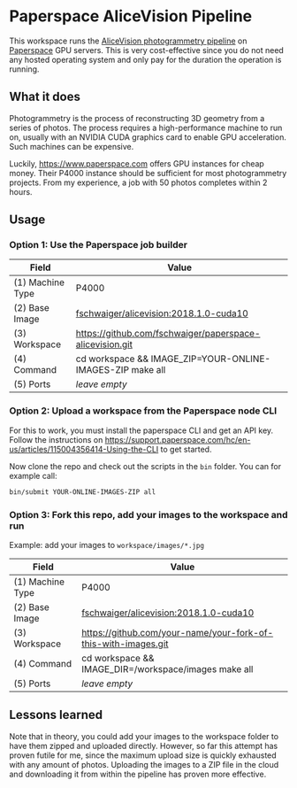Paperspace AliceVision Pipeline
===============================

This workspace runs the [AliceVision photogrammetry pipeline](https://github.com/alicevision/AliceVision)
on [Paperspace](https://www.paperspace.com) GPU servers. This is very cost-effective since you do not need any hosted operating system
and only pay for the duration the operation is running.


What it does
------------

Photogrammetry is the process of reconstructing 3D geometry from a series of photos.
The process requires a high-performance machine to run on, usually with an NVIDIA CUDA
graphics card to enable GPU acceleration. Such machines can be expensive.

Luckily, https://www.paperspace.com offers GPU instances for cheap money.
Their P4000 instance should be sufficient for most photogrammetry projects.
From my experience, a job with 50 photos completes within 2 hours.


Usage
-----

### Option 1: Use the Paperspace job builder

| Field            | Value                                                     |
|------------------|-----------------------------------------------------------|
| (1) Machine Type | P4000                                                     |
| (2) Base Image   | [fschwaiger/alicevision:2018.1.0-cuda10](https://hub.docker.com/r/fschwaiger/alicevision)                    |
| (3) Workspace    | https://github.com/fschwaiger/paperspace-alicevision.git  |
| (4) Command      | cd workspace && IMAGE_ZIP=YOUR-ONLINE-IMAGES-ZIP make all |
| (5) Ports        | *leave empty*                                             |

### Option 2: Upload a workspace from the Paperspace node CLI

For this to work, you must install the paperspace CLI and get an API key. Follow the instructions
on https://support.paperspace.com/hc/en-us/articles/115004356414-Using-the-CLI to get started.

Now clone the repo and check out the scripts in the `bin` folder.
You can for example call:

``` bash
bin/submit YOUR-ONLINE-IMAGES-ZIP all
```

### Option 3: Fork this repo, add your images to the workspace and run

Example: add your images to `workspace/images/*.jpg`

| Field            | Value                                                          |
|------------------|----------------------------------------------------------------|
| (1) Machine Type | P4000                                                          |
| (2) Base Image   | [fschwaiger/alicevision:2018.1.0-cuda10](https://hub.docker.com/r/fschwaiger/alicevision)                    |
| (3) Workspace    | https://github.com/your-name/your-fork-of-this-with-images.git |
| (4) Command      | cd workspace && IMAGE_DIR=/workspace/images make all           |
| (5) Ports        | *leave empty*                                                  |


Lessons learned
---------------

Note that in theory, you could add your images to the workspace folder to have
them zipped and uploaded directly. However, so far this attempt has proven futile
for me, since the maximum upload size is quickly exhausted with any amount of photos.
Uploading the images to a ZIP file in the cloud and downloading it from within the
pipeline has proven more effective.

